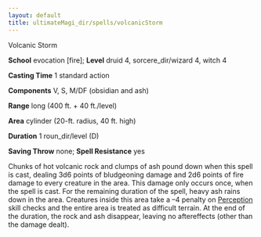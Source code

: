 ```yaml
---
layout: default
title: ultimateMagi_dir/spells/volcanicStorm
---
```

Volcanic Storm

**School** evocation [fire]; **Level** druid 4, sorcere_dir/wizard 4, witch 4

**Casting Time** 1 standard action

**Components** V, S, M/DF (obsidian and ash)

**Range** long (400 ft. + 40 ft./level)

**Area** cylinder (20-ft. radius, 40 ft. high)

**Duration** 1 roun_dir/level (D)

**Saving Throw** none; **Spell Resistance** yes

Chunks of hot volcanic rock and clumps of ash pound down when this spell is cast, dealing 3d6 points of bludgeoning damage and 2d6 points of fire damage to every creature in the area. This damage only occurs once, when the spell is cast. For the remaining duration of the spell, heavy ash rains down in the area. Creatures inside this area take a –4 penalty on [Perception](skills/perception#_perception) skill checks and the entire area is treated as difficult terrain. At the end of the duration, the rock and ash disappear, leaving no aftereffects (other than the damage dealt).

